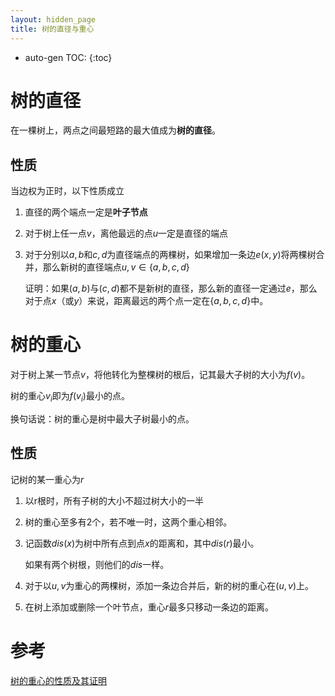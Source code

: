 ```yaml
---
layout: hidden_page
title: 树的直径与重心
---
```


* auto-gen TOC:
{:toc}


# 树的直径

在一棵树上，两点之间最短路的最大值成为**树的直径**。



## 性质

当边权为正时，以下性质成立

1.  直径的两个端点一定是**叶子节点**

2.  对于树上任一点$v$，离他最远的点$u$一定是直径的端点

3.  对于分别以$a,b$和$c,d$为直径端点的两棵树，如果增加一条边$e(x,y)$将两棵树合并，那么新树的直径端点$u,v\in\{a,b,c,d\}$

    证明：如果$(a,b)$与$(c,d)$都不是新树的直径，那么新的直径一定通过$e$，那么对于点$x$（或$y$）来说，距离最远的两个点一定在$\{a,b,c,d\}$中。



# 树的重心

对于树上某一节点$v$，将他转化为整棵树的根后，记其最大子树的大小为$f(v)$。

树的重心$v_i$即为$f(v_i)$最小的点。

换句话说：树的重心是树中最大子树最小的点。



## 性质

记树的某一重心为$r$

1.  以r根时，所有子树的大小不超过树大小的一半

2.  树的重心至多有2个，若不唯一时，这两个重心相邻。

3.  记函数$dis(x)$为树中所有点到点$x$的距离和，其中$dis(r)$最小。

    如果有两个树根，则他们的$dis$一样。

4.  对于以$u,v$为重心的两棵树，添加一条边合并后，新的树的重心在$(u,v)$上。

5.  在树上添加或删除一个叶节点，重心$r$最多只移动一条边的距离。



# 参考

[树的重心的性质及其证明](https://www.cnblogs.com/suxxsfe/archive/2004/01/13/13543253.html)